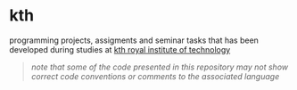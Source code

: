# kth
programming projects, assigments and seminar tasks that has been developed during studies at
[kth royal institute of technology](http://kth.se "kth's webpage")<br/>
> *note that some of the code presented in this repository may not show correct code conventions or comments to the associated language*
